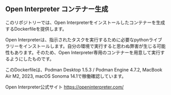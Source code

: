 ## Open Interpreter コンテナー生成

このリポジトリーでは、Open Interpreterをインストールしたコンテナーを生成するDockerfileを提供します。

Open Interpreterは、指示されたタスクを実行するために必要なpythonライブラリーをインストールします。自分の環境で実行すると思わぬ弊害が生じる可能性もあります。そのため、Open Interpreter専用のコンテナーを用意して実行するようにしたものです。

このDockerfileは、Podman Desktop 1.5.3 / Podman Engine 4.7.2, MacBook Air M2, 2023, macOS Sonoma 14.1で稼働確認しています。 

Open Interpreter公式サイト
https://openinterpreter.com/
